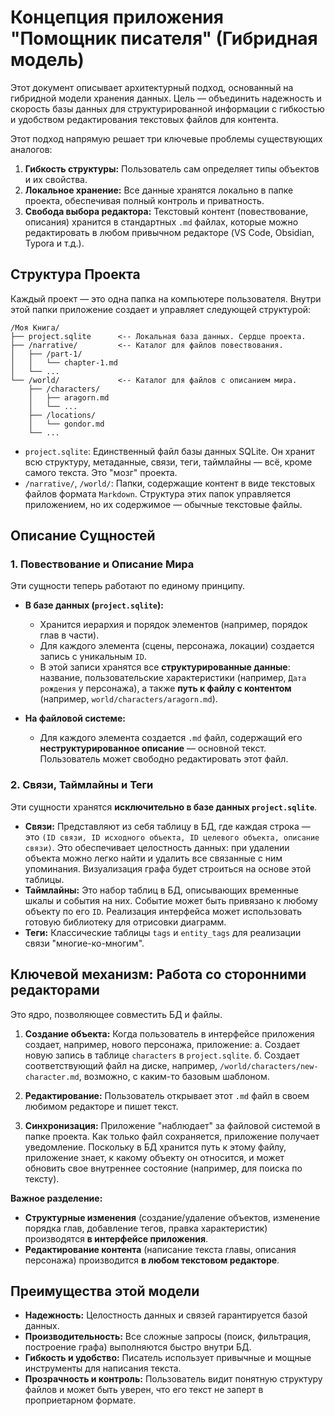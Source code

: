 # Концепция приложения "Помощник писателя" (Гибридная модель)

Этот документ описывает архитектурный подход, основанный на гибридной модели хранения данных. Цель — объединить надежность и скорость базы данных для структурированной информации с гибкостью и удобством редактирования текстовых файлов для контента.

Этот подход напрямую решает три ключевые проблемы существующих аналогов:

1. **Гибкость структуры:** Пользователь сам определяет типы объектов и их свойства.
2. **Локальное хранение:** Все данные хранятся локально в папке проекта, обеспечивая полный контроль и приватность.
3. **Свобода выбора редактора:** Текстовый контент (повествование, описания) хранится в стандартных `.md` файлах, которые можно редактировать в любом привычном редакторе (VS Code, Obsidian, Typora и т.д.).

## Структура Проекта

Каждый проект — это одна папка на компьютере пользователя. Внутри этой папки приложение создает и управляет следующей структурой:

```text
/Моя Книга/
├── project.sqlite      <-- Локальная база данных. Сердце проекта.
├── /narrative/         <-- Каталог для файлов повествования.
│   ├── /part-1/
│   │   └── chapter-1.md
│   └── ...
└── /world/             <-- Каталог для файлов с описанием мира.
    ├── /characters/
    │   ├── aragorn.md
    │   └── ...
    ├── /locations/
    │   └── gondor.md
    └── ...
```

* `project.sqlite`: Единственный файл базы данных SQLite. Он хранит всю структуру, метаданные, связи, теги, таймлайны — всё, кроме самого текста. Это "мозг" проекта.
* `/narrative/`, `/world/`: Папки, содержащие контент в виде текстовых файлов формата `Markdown`. Структура этих папок управляется приложением, но их содержимое — обычные текстовые файлы.

## Описание Сущностей

### 1. Повествование и Описание Мира

Эти сущности теперь работают по единому принципу.

* **В базе данных (`project.sqlite`):**
  * Хранится иерархия и порядок элементов (например, порядок глав в части).
  * Для каждого элемента (сцены, персонажа, локации) создается запись с уникальным `ID`.
  * В этой записи хранятся все **структурированные данные**: название, пользовательские характеристики (например, `Дата рождения` у персонажа), а также **путь к файлу с контентом** (например, `world/characters/aragorn.md`).

* **На файловой системе:**
  * Для каждого элемента создается `.md` файл, содержащий его **неструктурированное описание** — основной текст. Пользователь может свободно редактировать этот файл.

### 2. Связи, Таймлайны и Теги

Эти сущности хранятся **исключительно в базе данных `project.sqlite`**.

* **Связи:** Представляют из себя таблицу в БД, где каждая строка — это `(ID связи, ID исходного объекта, ID целевого объекта, описание связи)`. Это обеспечивает целостность данных: при удалении объекта можно легко найти и удалить все связанные с ним упоминания. Визуализация графа будет строиться на основе этой таблицы.
* **Таймлайны:** Это набор таблиц в БД, описывающих временные шкалы и события на них. Событие может быть привязано к любому объекту по его `ID`. Реализация интерфейса может использовать готовую библиотеку для отрисовки диаграмм.
* **Теги:** Классические таблицы `tags` и `entity_tags` для реализации связи "многие-ко-многим".

## Ключевой механизм: Работа со сторонними редакторами

Это ядро, позволяющее совместить БД и файлы.

1. **Создание объекта:** Когда пользователь в интерфейсе приложения создает, например, нового персонажа, приложение:
    а. Создает новую запись в таблице `characters` в `project.sqlite`.
    б. Создает соответствующий файл на диске, например, `/world/characters/new-character.md`, возможно, с каким-то базовым шаблоном.

2. **Редактирование:** Пользователь открывает этот `.md` файл в своем любимом редакторе и пишет текст.

3. **Синхронизация:** Приложение "наблюдает" за файловой системой в папке проекта. Как только файл сохраняется, приложение получает уведомление. Поскольку в БД хранится путь к этому файлу, приложение знает, к какому объекту он относится, и может обновить свое внутреннее состояние (например, для поиска по тексту).

**Важное разделение:**

* **Структурные изменения** (создание/удаление объектов, изменение порядка глав, добавление тегов, правка характеристик) производятся **в интерфейсе приложения**.
* **Редактирование контента** (написание текста главы, описания персонажа) производится **в любом текстовом редакторе**.

## Преимущества этой модели

* **Надежность:** Целостность данных и связей гарантируется базой данных.
* **Производительность:** Все сложные запросы (поиск, фильтрация, построение графа) выполняются быстро внутри БД.
* **Гибкость и удобство:** Писатель использует привычные и мощные инструменты для написания текста.
* **Прозрачность и контроль:** Пользователь видит понятную структуру файлов и может быть уверен, что его текст не заперт в проприетарном формате.
